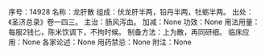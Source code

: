 序号：14928
名称：龙肝散
组成：伏龙肝半两，铅丹半两，牡蛎半两。
出处：《圣济总录》卷一四三。
主治：肠风泻血。
加减：None
功效：None
用法用量：每服2钱匕，陈米饮调下，不拘时候。
制备方法：上为散，再同研细。
临床应用：None
各家论述：None
用药禁忌：None
附注：None
